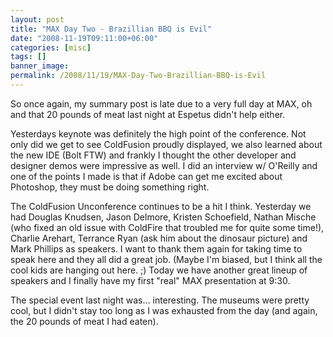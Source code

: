 ```yaml
---
layout: post
title: "MAX Day Two - Brazillian BBQ is Evil"
date: "2008-11-19T09:11:00+06:00"
categories: [misc]
tags: []
banner_image: 
permalink: /2008/11/19/MAX-Day-Two-Brazillian-BBQ-is-Evil
---
```


So once again, my summary post is late due to a very full day at MAX, oh and that 20 pounds of meat last night at <a hef="http://www.espetus.com/">Espetus</a> didn't help either. 

Yesterdays keynote was definitely the high point of the conference. Not only did we get to see ColdFusion proudly displayed, we also learned about the new IDE (Bolt FTW) and frankly I thought the other developer and designer demos were impressive as well. I did an interview w/ O'Reilly and one of the points I made is that if Adobe can get me excited about Photoshop, they must be doing something right.

The ColdFusion Unconference continues to be a hit I think. Yesterday we had Douglas Knudsen, Jason Delmore, Kristen Schoefield, Nathan Mische (who fixed an old issue with ColdFire that troubled me for quite some time!), Charlie Arehart, Terrance Ryan (ask him about the dinosaur picture) and Mark Phillips as speakers. I want to thank them again for taking time to speak here and they all did a great job. (Maybe I'm biased, but I think all the cool kids are hanging out here. ;) Today we have another great lineup of speakers and I finally have my first "real" MAX presentation at 9:30.

The special event last night was... interesting. The museums were pretty cool, but I didn't stay too long as I was exhausted from the day (and again, the 20 pounds of meat I had eaten).